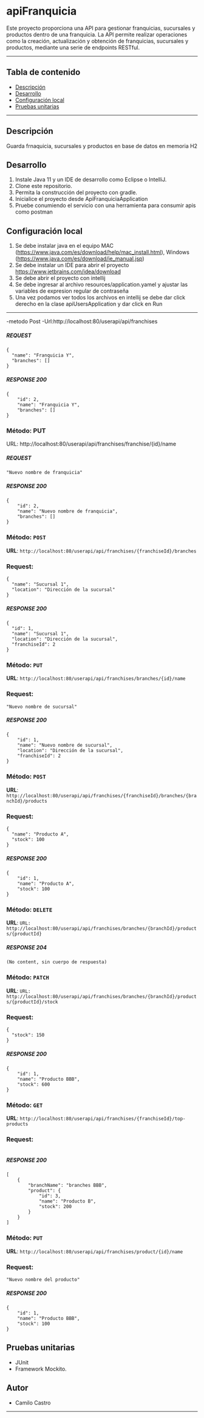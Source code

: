 # apiFranquicia
Este proyecto proporciona una API para gestionar franquicias, sucursales y productos dentro de una franquicia. La API permite realizar operaciones como la creación, actualización y obtención de franquicias, sucursales y productos, mediante una serie de endpoints RESTful.
 
---
## Tabla de contenido 
* [Descripción](#descrippción)
* [Desarrollo](#desarrollo)
* [Configuración local](#configuración-local) 
* [Pruebas unitarias](#pruebas-unitarias)

---
## Descripción
Guarda frnaquicia, sucursales y productos en base de datos en memoria H2


## Desarrollo
1. Instale Java 11 y un IDE de desarrollo como Eclipse o IntelliJ.
2. Clone este repositorio.
3. Permita la construcción del proyecto con gradle.
4. Inicialice el proyecto desde ApiFranquiciaApplication
5. Pruebe conumiendo el servicio con una herramienta para consumir apis como postman


## Configuración local
1. Se debe instalar java en el equipo  MAC (https://www.java.com/es/download/help/mac_install.html), Windows (https://www.java.com/es/download/ie_manual.jsp)
2. Se debe instalar un IDE para abrir el proyecto https://www.jetbrains.com/idea/download
3. Se debe abrir el proyecto con intellij
4. Se debe ingresar al archivo resources/application.yamel y ajustar las variables  de expresion regular de contraseña
5. Una vez podamos ver todos los archivos en intellij se debe dar click derecho en la clase apiUsersApplication y dar click en Run
---


-metodo Post
-Url:http://localhost:80/userapi/api/franchises
##### REQUEST

```
{
  "name": "Franquicia Y",
  "branches": []
}
```

##### RESPONSE 200
```
{
    "id": 2,
    "name": "Franquicia Y",
    "branches": []
}
```

### Método: PUT
URL: http://localhost:80/userapi/api/franchises/franchise/{id}/name

##### REQUEST

```
"Nuevo nombre de franquicia"

```

##### RESPONSE 200
```
{
    "id": 2,
    "name": "Nuevo nombre de franquicia",
    "branches": []
}

```


### Método: `POST`

**URL**: `http://localhost:80/userapi/api/franchises/{franchiseId}/branches`

### Request:

```
{
  "name": "Sucursal 1",
  "location": "Dirección de la sucursal"
}
```
##### RESPONSE 200
```
{
  "id": 1,
  "name": "Sucursal 1",
  "location": "Dirección de la sucursal",
  "franchiseId": 2
}
```

### Método: `PUT`

**URL**: `http://localhost:80/userapi/api/franchises/branches/{id}/name`

### Request:

```
"Nuevo nombre de sucursal"

```
##### RESPONSE 200
```
{
    "id": 1,
    "name": "Nuevo nombre de sucursal",
    "location": "Dirección de la sucursal",
    "franchiseId": 2
}

```

### Método: `POST`

**URL**: `http://localhost:80/userapi/api/franchises/{franchiseId}/branches/{branchId}/products`

### Request:

```
{
  "name": "Producto A",
  "stock": 100
}
```

##### RESPONSE 200
```
{
    "id": 1,
    "name": "Producto A",
    "stock": 100
}
```

### Método: `DELETE`

**URL**: `URL: http://localhost:80/userapi/api/franchises/branches/{branchId}/products/{productId}`


##### RESPONSE 204
```
(No content, sin cuerpo de respuesta)

```


### Método: `PATCH`

**URL**: `URL: http://localhost:80/userapi/api/franchises/branches/{branchId}/products/{productId}/stock`

### Request:

```
{
  "stock": 150
}
```

##### RESPONSE 200
```
{
    "id": 1,
    "name": "Producto BBB",
    "stock": 600
}
```

### Método: `GET`

**URL**: `http://localhost:80/userapi/api/franchises/{franchiseId}/top-products`

### Request:

```

```

##### RESPONSE 200
```
[
    {
        "branchName": "branches BBB",
        "product": {
            "id": 3,
            "name": "Producto B",
            "stock": 200
        }
    }
]

```
### Método: `PUT`

**URL**: `http://localhost:80/userapi/api/franchises/product/{id}/name`

### Request:

```
"Nuevo nombre del producto"

```

##### RESPONSE 200
```
{
    "id": 1,
    "name": "Producto BBB",
    "stock": 100
}

```
## Pruebas unitarias
* JUnit
* Framework Mockito.


## Autor
- Camilo Castro

---

